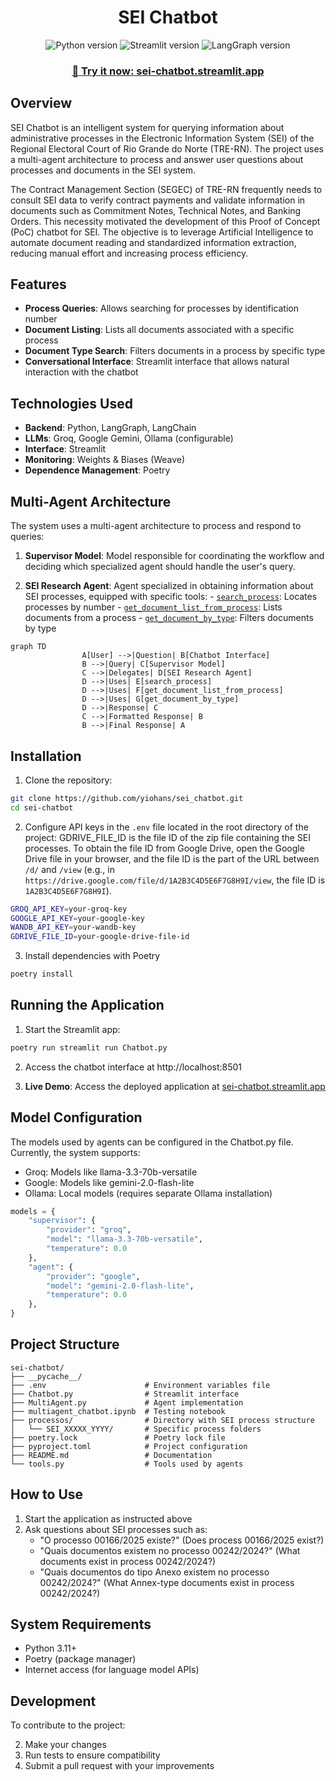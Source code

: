<h1 align="center">SEI Chatbot</h1> 

<div align="center">
        <img src="https://img.shields.io/badge/Python-3.11+-blue?logo=python" alt="Python version">
        <img src="https://img.shields.io/badge/Streamlit-1.29.0+-green?logo=streamlit" alt="Streamlit version">
        <img src="https://img.shields.io/badge/LangGraph-0.0.20+-orange" alt="LangGraph version">
        <h3><a href="https://sei-chatbot.streamlit.app" target="_blank">🔗 Try it now: sei-chatbot.streamlit.app</a></h3>
</div>

## Overview

SEI Chatbot is an intelligent system for querying information about administrative processes in the Electronic Information System (SEI) of the Regional Electoral Court of Rio Grande do Norte (TRE-RN). The project uses a multi-agent architecture to process and answer user questions about processes and documents in the SEI system.

The Contract Management Section (SEGEC) of TRE-RN frequently needs to consult SEI data to verify contract payments and validate information in documents such as Commitment Notes, Technical Notes, and Banking Orders. This necessity motivated the development of this Proof of Concept (PoC) chatbot for SEI. The objective is to leverage Artificial Intelligence to automate document reading and standardized information extraction, reducing manual effort and increasing process efficiency.

## Features

- **Process Queries**: Allows searching for processes by identification number
- **Document Listing**: Lists all documents associated with a specific process
- **Document Type Search**: Filters documents in a process by specific type
- **Conversational Interface**: Streamlit interface that allows natural interaction with the chatbot

## Technologies Used

- **Backend**: Python, LangGraph, LangChain
- **LLMs**: Groq, Google Gemini, Ollama (configurable)
- **Interface**: Streamlit
- **Monitoring**: Weights & Biases (Weave)
- **Dependence Management**: Poetry

## Multi-Agent Architecture

The system uses a multi-agent architecture to process and respond to queries:

1. **Supervisor Model**: Model responsible for coordinating the workflow and deciding which specialized agent should handle the user's query.

2. **SEI Research Agent**: Agent specialized in obtaining information about SEI processes, equipped with specific tools:
         - [`search_process`](tools.py): Locates processes by number
         - [`get_document_list_from_process`](tools.py): Lists documents from a process
         - [`get_document_by_type`](tools.py): Filters documents by type

```mermaid
graph TD
                A[User] -->|Question| B[Chatbot Interface]
                B -->|Query| C[Supervisor Model]
                C -->|Delegates| D[SEI Research Agent]
                D -->|Uses| E[search_process]
                D -->|Uses| F[get_document_list_from_process]
                D -->|Uses| G[get_document_by_type]
                D -->|Response| C
                C -->|Formatted Response| B
                B -->|Final Response| A
```
## Installation
1. Clone the repository:
```bash
git clone https://github.com/yiohans/sei_chatbot.git
cd sei-chatbot
```

2. Configure API keys in the `.env` file located in the root directory of the project:
GDRIVE_FILE_ID is the file ID of the zip file containing the SEI processes. To obtain the file ID from Google Drive, open the Google Drive file in your browser, and the file ID is the part of the URL between `/d/` and `/view` (e.g., in `https://drive.google.com/file/d/1A2B3C4D5E6F7G8H9I/view`, the file ID is `1A2B3C4D5E6F7G8H9I`).

```bash
GROQ_API_KEY=your-groq-key
GOOGLE_API_KEY=your-google-key
WANDB_API_KEY=your-wandb-key
GDRIVE_FILE_ID=your-google-drive-file-id
```

3. Install dependencies with Poetry
```bash
poetry install
```
## Running the Application

1. Start the Streamlit app:
```bash
poetry run streamlit run Chatbot.py
```

2. Access the chatbot interface at http://localhost:8501

3. **Live Demo**: Access the deployed application at [sei-chatbot.streamlit.app](https://sei-chatbot.streamlit.app)

## Model Configuration
The models used by agents can be configured in the Chatbot.py file. Currently, the system supports:

- Groq: Models like llama-3.3-70b-versatile
- Google: Models like gemini-2.0-flash-lite
- Ollama: Local models (requires separate Ollama installation)

```python
models = {
    "supervisor": {
        "provider": "groq",
        "model": "llama-3.3-70b-versatile",
        "temperature": 0.0
    },
    "agent": {
        "provider": "google",
        "model": "gemini-2.0-flash-lite",
        "temperature": 0.0
    },
}
```

## Project Structure

```
sei-chatbot/
├── __pycache__/
├── .env                      # Environment variables file
├── Chatbot.py                # Streamlit interface
├── MultiAgent.py             # Agent implementation
├── multiagent_chatbot.ipynb  # Testing notebook
├── processos/                # Directory with SEI process structure
│   └── SEI_XXXXX_YYYY/       # Specific process folders
├── poetry.lock               # Poetry lock file
├── pyproject.toml            # Project configuration
├── README.md                 # Documentation
└── tools.py                  # Tools used by agents
```

## How to Use
1. Start the application as instructed above
2. Ask questions about SEI processes such as:  
    - "O processo 00166/2025 existe?" (Does process 00166/2025 exist?)
    - "Quais documentos existem no processo 00242/2024?" (What documents exist in process 00242/2024?)
    - "Quais documentos do tipo Anexo existem no processo 00242/2024?" (What Annex-type documents exist in process 00242/2024?)

## System Requirements
- Python 3.11+
- Poetry (package manager)
- Internet access (for language model APIs)

## Development
To contribute to the project:

2. Make your changes
3. Run tests to ensure compatibility
4. Submit a pull request with your improvements

